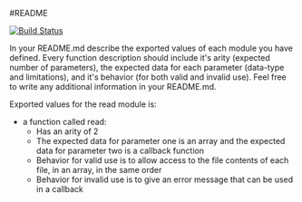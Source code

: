 #README

[![Build Status](https://travis-ci.com/khuynh92/03-asynchronous-callbacks.svg?branch=master)](https://travis-ci.com/khuynh92/03-asynchronous-callbacks)

In your README.md describe the exported values of each module you have defined. Every function description should include it's arity (expected number of parameters), the expected data for each parameter (data-type and limitations), and it's behavior (for both valid and invalid use). Feel free to write any additional information in your README.md.


Exported values for the read module is:
  - a function called read:
    - Has an arity of 2
    - The expected data for parameter one is an array and the expected data for parameter two is a callback function
    - Behavior for valid use is to allow access to the file contents of each file, in an array, in the same order
    - Behavior for invalid use is to give an error message that can be used in a callback